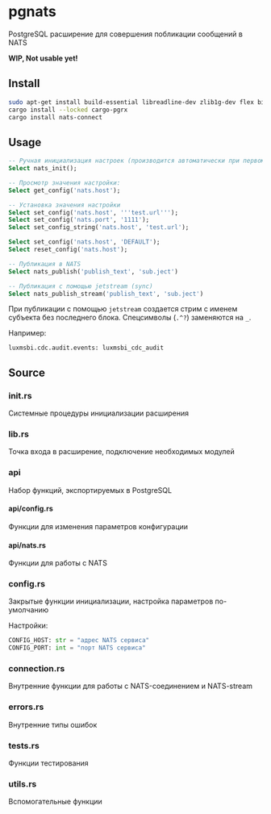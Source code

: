 # pgnats

PostgreSQL расширение для совершения побликации сообщений в NATS

**WIP, Not usable yet!**

## Install

```sh
sudo apt-get install build-essential libreadline-dev zlib1g-dev flex bison libxml2-dev libxslt-dev libssl-dev libxml2-utils xsltproc ccache pkg-config
cargo install --locked cargo-pgrx
cargo install nats-connect
```

## Usage

```sql
-- Ручная инициализация настроек (производится автоматически при первом использовании каких-либо функций расширения)
Select nats_init();

-- Просмотр значения настройки:
Select get_config('nats.host');

-- Установка значения настройки
Select set_config('nats.host', '''test.url''');
Select set_config('nats.port', '1111');
Select set_config_string('nats.host', 'test.url');

Select set_config('nats.host', 'DEFAULT');
Select reset_config('nats.host');

-- Публикация в NATS
Select nats_publish('publish_text', 'sub.ject')

-- Публикация с помощью jetstream (sync)
Select nats_publish_stream('publish_text', 'sub.ject')
```

При публикации с помощью `jetstream` создается стрим с именем субъекта без последнего блока. Спецсимволы (`.^?`) заменяются на `_`.

Например:

```text
luxmsbi.cdc.audit.events: luxmsbi_cdc_audit
```

## Source

### init.rs

Системные процедуры инициализации расширения

### lib.rs

Точка входа в расширение, подключение необходимых модулей

### api

Набор функций, экспортируемых в PostgreSQL

#### api/config.rs

Функции для изменения параметров конфигурации

#### api/nats.rs

Функции для работы с NATS

### config.rs

Закрытые функции инициализации, настройка параметров по-умолчанию

Настройки:

```py
CONFIG_HOST: str = "адрес NATS сервиса"
CONFIG_PORT: int = "порт NATS сервиса"
```

### connection.rs

Внутренние функции для работы с NATS-соединением и NATS-stream

### errors.rs

Внутренние типы ошибок

### tests.rs

Функции тестирования

### utils.rs

Вспомогательные функции
